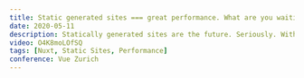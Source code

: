 ```yaml
---
title: Static generated sites === great performance. What are you waiting for?
date: 2020-05-11
description: Statically generated sites are the future. Seriously. With frameworks like Nuxt we can build really cool sites that look and feel like a single page application but are actually static generated. That means no need for a server but most importantly performance is amazing. Everything is generated at build time.
video: O4K8moLOfSQ
tags: [Nuxt, Static Sites, Performance]
conference: Vue Zurich
---
```

